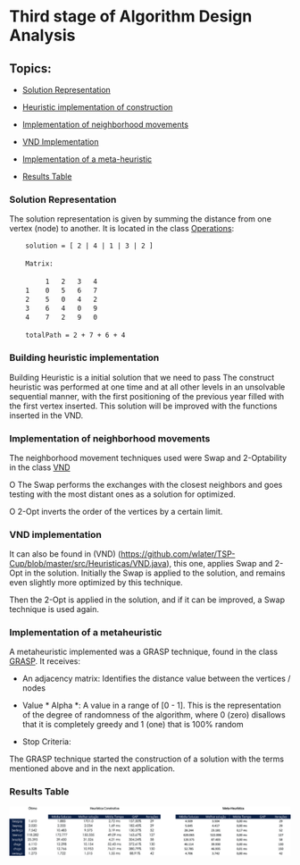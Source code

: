 # Third stage of Algorithm Design Analysis

## Topics:

- [Solution Representation](https://github.com/wlater/TSP-Cup#representa%C3%A7%C3%A3o-da-solu%C3%A7%C3%A3o)

- [Heuristic implementation of construction](https://github.com/wlater/TSP-Cup#implementa%C3%A7%C3%A3o-heur%C3%ADstica-de-constru%C3%A7%C3%A3o)

- [Implementation of neighborhood movements](https://github.com/wlater/TSP-Cup#implementa%C3%A7%C3%A3o-dos-movimentos-de-vizinhan%C3%A7a)

- [VND Implementation](https://github.com/wlater/TSP-Cup#implementa%C3%A7%C3%A3o-do-vnd)

- [Implementation of a meta-heuristic](https://github.com/wlater/TSP-Cup#implementa%C3%A7%C3%A3o-de-uma-meta-heur%C3%ADstica)
 
- [Results Table](https://github.com/wlater/TSP-Cup#tabela-de-resultados)

### Solution Representation

The solution representation is given by summing the distance from one vertex (node) to another. It is located in the class [Operations](https://github.com/wlater/TSP-Cup/blob/master/src/Heuristics/Operations.java):

```
 	solution = [ 2 | 4 | 1 | 3 | 2 ]

 	Matrix:

		 1   2   3   4
	1    0   5   6   7
	2    5   0   4   2
	3    6   4   0   9
	4    7   2   9   0

	totalPath = 2 + 7 + 6 + 4
```
### Building heuristic implementation

Building Heuristic is a initial solution that we need to pass The construct heuristic was performed at one time and at all other levels in an unsolvable sequential manner, with the first positioning of the previous year filled with the first vertex inserted. This solution will be improved with the functions inserted in the VND.

### Implementation of neighborhood movements

The neighborhood movement techniques used were Swap and 2-Optability in the class [VND](https://github.com/wlater/TSP-Cup/blob/master/src/Heuristicas/VND.java)

O The Swap performs the exchanges with the closest neighbors and goes testing with the most distant ones as a solution for optimized.

O 2-Opt inverts the order of the vertices by a certain limit.

### VND implementation

It can also be found in (VND) (https://github.com/wlater/TSP-Cup/blob/master/src/Heuristicas/VND.java), this one, applies Swap and 2-Opt in the solution. Initially the Swap is applied to the solution, and remains even slightly more optimized by this technique.

Then the 2-Opt is applied in the solution, and if it can be improved, a Swap technique is used again.

### Implementation of a metaheuristic

A metaheuristic implemented was a GRASP technique, found in the class [GRASP](https://github.com/wlater/TSP-Cup/blob/master/src/Heuristicas/GRASP.java). It receives:

- An adjacency matrix: Identifies the distance value between the vertices / nodes

- Value * Alpha *: A value in a range of [0 - 1]. This is the representation of the degree of randomness of the algorithm, where 0 (zero) disallows that it is completely greedy and 1 (one) that is 100% random

- Stop Criteria:

The GRASP technique started the construction of a solution with the terms mentioned above and in the next application.


### Results Table

 ![tabela](https://github.com/wlater/TSP-Cup/blob/master/img/tabela.jpg?raw=true)
